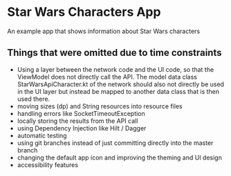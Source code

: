 # Star Wars Characters App

An example app that shows information about Star Wars characters

## Things that were omitted due to time constraints
- Using a layer between the network code and the UI code, so that the ViewModel does not directly call the API. The model data class StarWarsApiCharacter.kt of the network should also not directly be used in the UI layer but instead be mapped to another data class that is then used there.
- moving sizes (dp) and String resources into resource files
- handling errors like SocketTimeoutException
- locally storing the results from the API call
- using Dependency Injection like Hilt / Dagger
- automatic testing
- using git branches instead of just committing directly into the master branch
- changing the default app icon and improving the theming and UI design
- accessibility features